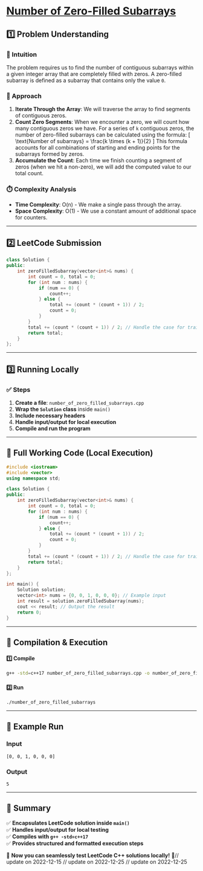 # **[Number of Zero-Filled Subarrays](https://leetcode.com/problems/number-of-zero-filled-subarrays/description/)**  

## **1️⃣ Problem Understanding**  
### **📌 Intuition**  
The problem requires us to find the number of contiguous subarrays within a given integer array that are completely filled with zeros. A zero-filled subarray is defined as a subarray that contains only the value `0`. 

### **🚀 Approach**  
1. **Iterate Through the Array**: We will traverse the array to find segments of contiguous zeros.
2. **Count Zero Segments**: When we encounter a zero, we will count how many contiguous zeros we have. For a series of `k` contiguous zeros, the number of zero-filled subarrays can be calculated using the formula:
   \[
   \text{Number of subarrays} = \frac{k \times (k + 1)}{2}
   \]
   This formula accounts for all combinations of starting and ending points for the subarrays formed by zeros.
3. **Accumulate the Count**: Each time we finish counting a segment of zeros (when we hit a non-zero), we will add the computed value to our total count.

### **⏱️ Complexity Analysis**  
- **Time Complexity**: O(n) - We make a single pass through the array.  
- **Space Complexity**: O(1) - We use a constant amount of additional space for counters.

---  

## **2️⃣ LeetCode Submission**  
```cpp
class Solution {
public:
    int zeroFilledSubarray(vector<int>& nums) {
        int count = 0, total = 0;
        for (int num : nums) {
            if (num == 0) {
                count++;
            } else {
                total += (count * (count + 1)) / 2;
                count = 0;
            }
        }
        total += (count * (count + 1)) / 2; // Handle the case for trailing zeros
        return total;
    }
};  
```  

---  

## **3️⃣ Running Locally**  
### **✅ Steps**  
1. **Create a file**: `number_of_zero_filled_subarrays.cpp`  
2. **Wrap the `Solution` class** inside `main()`  
3. **Include necessary headers**  
4. **Handle input/output for local execution**  
5. **Compile and run the program**  

---  

## **📝 Full Working Code (Local Execution)**  
```cpp
#include <iostream>
#include <vector>
using namespace std;

class Solution {
public:
    int zeroFilledSubarray(vector<int>& nums) {
        int count = 0, total = 0;
        for (int num : nums) {
            if (num == 0) {
                count++;
            } else {
                total += (count * (count + 1)) / 2;
                count = 0;
            }
        }
        total += (count * (count + 1)) / 2; // Handle the case for trailing zeros
        return total;
    }
};

int main() {
    Solution solution;
    vector<int> nums = {0, 0, 1, 0, 0, 0}; // Example input
    int result = solution.zeroFilledSubarray(nums);
    cout << result; // Output the result
    return 0;
}
```  

---  

## **🔧 Compilation & Execution**  
#### **1️⃣ Compile**  
```bash
g++ -std=c++17 number_of_zero_filled_subarrays.cpp -o number_of_zero_filled_subarrays
```  

#### **2️⃣ Run**  
```bash
./number_of_zero_filled_subarrays
```  

---  

## **🎯 Example Run**  
### **Input**  
```
[0, 0, 1, 0, 0, 0]
```  
### **Output**  
```
5
```  

---  

## **📌 Summary**  
✅ **Encapsulates LeetCode solution inside `main()`**  
✅ **Handles input/output for local testing**  
✅ **Compiles with `g++ -std=c++17`**  
✅ **Provides structured and formatted execution steps**  

🚀 **Now you can seamlessly test LeetCode C++ solutions locally!** 🚀// update on 2022-12-15
// update on 2022-12-25
// update on 2022-12-25
